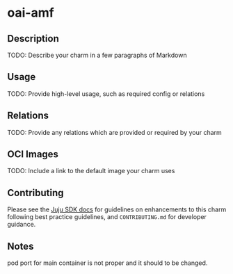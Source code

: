 # oai-amf

## Description

TODO: Describe your charm in a few paragraphs of Markdown

## Usage

TODO: Provide high-level usage, such as required config or relations


## Relations

TODO: Provide any relations which are provided or required by your charm

## OCI Images

TODO: Include a link to the default image your charm uses

## Contributing

Please see the [Juju SDK docs](https://juju.is/docs/sdk) for guidelines
on enhancements to this charm following best practice guidelines, and
`CONTRIBUTING.md` for developer guidance.


## Notes
pod port for main container is not proper and it should to be changed.